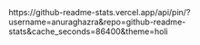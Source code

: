 <div>
  https://github-readme-stats.vercel.app/api/pin/?username=anuraghazra&repo=github-readme-stats&cache_seconds=86400&theme=holi
</div>
